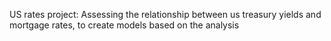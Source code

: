 US rates project: Assessing the relationship between us treasury yields 
and mortgage rates, to create models based on the analysis

